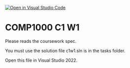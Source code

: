 [![Open in Visual Studio Code](https://classroom.github.com/assets/open-in-vscode-718a45dd9cf7e7f842a935f5ebbe5719a5e09af4491e668f4dbf3b35d5cca122.svg)](https://classroom.github.com/online_ide?assignment_repo_id=13294670&assignment_repo_type=AssignmentRepo)
# COMP1000 C1 W1

Please reads the coursework spec.

You must use the solution file c1w1.sln is in the tasks folder.

Open this file in Visual Studio 2022.
